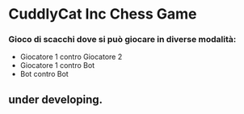# CuddlyCat Inc Chess Game #

### Gioco di scacchi dove si può giocare in diverse modalità:
* Giocatore 1 contro Giocatore 2
* Giocatore 1 contro Bot
* Bot contro Bot

## under developing.
